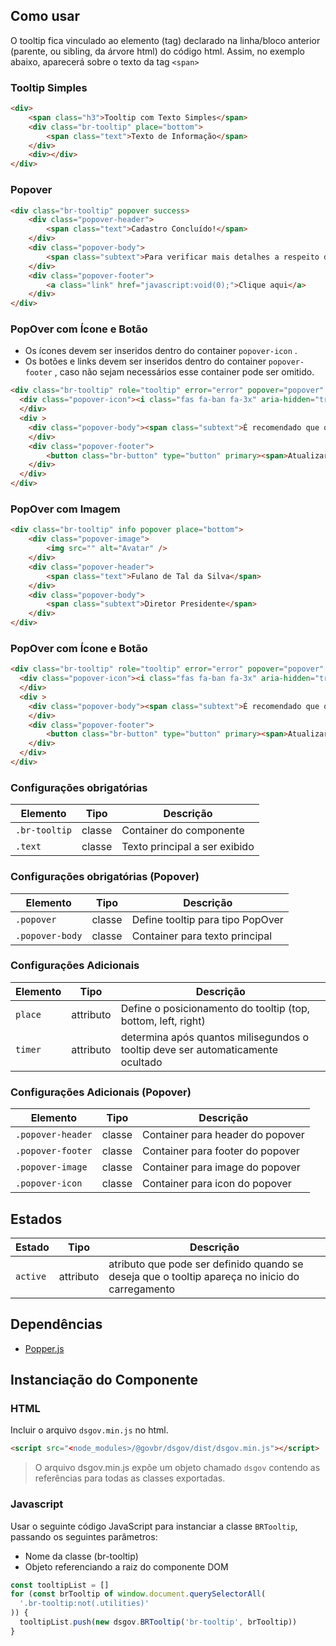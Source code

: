 [version]: # (2.1.1)

## Como usar

O tooltip fica vinculado ao elemento (tag) declarado na linha/bloco anterior (parente, ou sibling, da árvore html) do código html. Assim, no exemplo abaixo, aparecerá sobre o texto da tag `<span>`

### Tooltip Simples

```html
<div>
    <span class="h3">Tooltip com Texto Simples</span>
    <div class="br-tooltip" place="bottom">
        <span class="text">Texto de Informação</span>
    </div>
    <div></div>
</div>
```

### Popover

```html
<div class="br-tooltip" popover success>
    <div class="popover-header">
        <span class="text">Cadastro Concluído!</span>
    </div>
    <div class="popover-body">
        <span class="subtext">Para verificar mais detalhes a respeito do seu acesso, clique no link abaixo.</span>
    </div>
    <div class="popover-footer">
        <a class="link" href="javascript:void(0);">Clique aqui</a>
    </div>
</div>
```

### PopOver com Ícone e Botão

-   Os ícones devem ser inseridos dentro do container `popover-icon` .
-   Os botões e links devem ser inseridos dentro do container `popover-footer` , caso não sejam necessários esse container pode ser omitido.

```html
<div class="br-tooltip" role="tooltip" error="error" popover="popover" place="left">
  <div class="popover-icon"><i class="fas fa-ban fa-3x" aria-hidden="true"></i>
  </div>
  <div >
    <div class="popover-body"><span class="subtext">É recomendado que o cadastro seja atualizado antes de prosseguir.</span>
    </div>
    <div class="popover-footer">
        <button class="br-button" type="button" primary><span>Atualizar</span>
    </div>
  </div>
</div>

```

### PopOver com Imagem

```html
<div class="br-tooltip" info popover place="bottom">
    <div class="popover-image">
        <img src="" alt="Avatar" />
    </div>
    <div class="popover-header">
        <span class="text">Fulano de Tal da Silva</span>
    </div>
    <div class="popover-body">
        <span class="subtext">Diretor Presidente</span>
    </div>
</div>
```

### PopOver com Ícone e Botão

```html
<div class="br-tooltip" role="tooltip" error="error" popover="popover" place="left">
  <div class="popover-icon"><i class="fas fa-ban fa-3x" aria-hidden="true"></i>
  </div>
  <div >
    <div class="popover-body"><span class="subtext">É recomendado que o cadastro seja atualizado antes de prosseguir.</span>
    </div>
    <div class="popover-footer">
        <button class="br-button" type="button" primary><span>Atualizar</span>
    </div>
  </div>
</div>

```

### Configurações obrigatórias

| Elemento      | Tipo   | Descrição                     |
| ------------- | ------ | ----------------------------- |
| `.br-tooltip` | classe | Container do componente       |
| `.text`       | classe | Texto principal a ser exibido |

### Configurações obrigatórias (Popover)

| Elemento        | Tipo   | Descrição                        |
| --------------- | ------ | -------------------------------- |
| `.popover`      | classe | Define tooltip para tipo PopOver |
| `.popover-body` | classe | Container para texto principal   |

### Configurações Adicionais

| Elemento | Tipo      | Descrição                                                                       |
| -------- | --------- | ------------------------------------------------------------------------------- |
| `place`  | attributo | Define o posicionamento do tooltip (top, bottom, left, right)                   |
| `timer`  | attributo | determina após quantos milisegundos o tooltip deve ser automaticamente ocultado |

### Configurações Adicionais (Popover)

| Elemento          | Tipo   | Descrição                        |
| ----------------- | ------ | -------------------------------- |
| `.popover-header` | classe | Container para header do popover |
| `.popover-footer` | classe | Container para footer do popover |
| `.popover-image`  | classe | Container para image do popover  |
| `.popover-icon`   | classe | Container para icon do popover   |

## Estados

| Estado   | Tipo      | Descrição                                                                                       |
| -------- | --------- | ----------------------------------------------------------------------------------------------- |
| `active` | attributo | atributo que pode ser definido quando se deseja que o tooltip apareça no inicio do carregamento |

## Dependências

- [Popper.js](https://popper.js.org/)

## Instanciação do Componente

### HTML

Incluir o arquivo `dsgov.min.js` no html.

```html
<script src="<node_modules>/@govbr/dsgov/dist/dsgov.min.js"></script>
```

> O arquivo dsgov.min.js expõe um objeto chamado `dsgov` contendo as referências para todas as classes exportadas.

### Javascript

Usar o seguinte código JavaScript para instanciar a classe `BRTooltip`, passando os seguintes parâmetros:

- Nome da classe (br-tooltip)
- Objeto referenciando a raiz do componente DOM

```javascript
const tooltipList = []
for (const brTooltip of window.document.querySelectorAll(
  '.br-tooltip:not(.utilities)'
)) {
  tooltipList.push(new dsgov.BRTooltip('br-tooltip', brTooltip))
}
```
